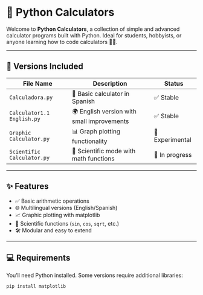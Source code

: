 # 🧮 Python Calculators

Welcome to **Python Calculators**, a collection of simple and advanced calculator programs built with Python. Ideal for students, hobbyists, or anyone learning how to code calculators 🐍🔢.

---

## 📁 Versions Included

| File Name                   | Description                                | Status          |
|----------------------------|--------------------------------------------|-----------------|
| `Calculadora.py`           | 🧾 Basic calculator in Spanish              | ✅ Stable        |
| `Calculator1.1 English.py` | 🌍 English version with small improvements | ✅ Stable        |
| `Graphic Calculator.py`    | 📊 Graph plotting functionality             | 🧪 Experimental  |
| `Scientific Calculator.py` | 🧬 Scientific mode with math functions      | 🚧 In progress   |

---

## ✨ Features

- ✅ Basic arithmetic operations  
- 🌐 Multilingual versions (English/Spanish)  
- 📈 Graphic plotting with matplotlib  
- 🔬 Scientific functions (`sin`, `cos`, `sqrt`, etc.)  
- 🛠️ Modular and easy to extend

---

## 💻 Requirements

You’ll need Python installed. Some versions require additional libraries:

```bash
pip install matplotlib
